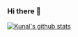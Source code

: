 ### Hi there 👋

[![Kunal's github stats](https://github-readme-stats.vercel.app/api?username=salvekunal&count_private=true&show_icons=true&theme=radical&hide_rank=false)](https://github.com/salvekunal/github-readme-stats)

<!--
**salvekunal/salvekunal** is a ✨ _special_ ✨ repository because its `README.md` (this file) appears on your GitHub profile.

Here are some ideas to get you started:

- 🔭 I’m currently working on ...
- 🌱 I’m currently learning ...
- 👯 I’m looking to collaborate on ...
- 🤔 I’m looking for help with ...
- 💬 Ask me about ...
- 📫 How to reach me: ...
- 😄 Pronouns: ...
- ⚡ Fun fact: ...
-->
